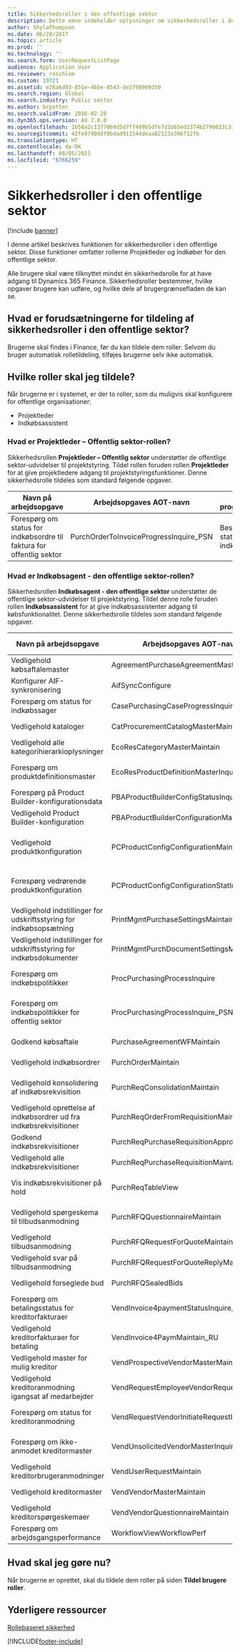 ```yaml
---
title: Sikkerhedsroller i den offentlige sektor
description: Dette emne indeholder oplysninger om sikkerhedsroller i den offentlige sektor, herunder projektleder- og indkøberroller.
author: ShylaThompson
ms.date: 06/20/2017
ms.topic: article
ms.prod: ''
ms.technology: ''
ms.search.form: UserRequestListPage
audience: Application User
ms.reviewer: roschlom
ms.custom: 19721
ms.assetid: e26a6d93-851e-46be-8543-de2798909350
ms.search.region: Global
ms.search.industry: Public sector
ms.author: brpotter
ms.search.validFrom: 2016-02-28
ms.dyn365.ops.version: AX 7.0.0
ms.openlocfilehash: 2b58a2c1377069d5d7ff499b5dfe7d1b65ed2374b2796032c31c7771d3fbfffb
ms.sourcegitcommit: 42fe9790ddf0bdad911544deaa82123a396712fb
ms.translationtype: HT
ms.contentlocale: da-DK
ms.lasthandoff: 08/05/2021
ms.locfileid: "6766259"
---
```

# <a name="security-roles-in-the-public-sector"></a>Sikkerhedsroller i den offentlige sektor

[!include [banner](../includes/banner.md)]

I denne artikel beskrives funktionen for sikkerhedsroller i den offentlige sektor. Disse funktioner omfatter rollerne Projektleder og Indkøber for den offentlige sektor.

Alle brugere skal være tilknyttet mindst én sikkerhedsrolle for at have adgang til Dynamics 365 Finance. Sikkerhedsroller bestemmer, hvilke opgaver brugere kan udføre, og hvilke dele af brugergrænsefladen de kan se.

## <a name="what-are-the-prerequisites-for-assigning-security-roles-in-the-public-sector"></a>Hvad er forudsætningerne for tildeling af sikkerhedsroller i den offentlige sektor?
Brugerne skal findes i Finance, før du kan tildele dem roller. Selvom du bruger automatisk rolletildeling, tilføjes brugerne selv ikke automatisk.

## <a name="which-roles-do-i-have-to-assign"></a>Hvilke roller skal jeg tildele?
Når brugerne er i systemet, er der to roller, som du muligvis skal konfigurere for offentlige organisationer:

-   Projektleder
-   Indkøbsassistent

### <a name="what-is-the-project-manager---public-sector-role"></a>Hvad er Projektleder – Offentlig sektor-rollen?

Sikkerhedsrollen **Projektleder – Offentlig sektor** understøtter de offentlige sektor-udvidelser til projektstyring. Tildel rollen foruden rollen **Projektleder** for at give projektledere adgang til projektstyringsfunktioner. Denne sikkerhedsrolle tildeles som standard følgende opgaver.

| Navn på arbejdsopgave                                                         | Arbejdsopgaves AOT-navn                           | Beskrivelse af programadgangsrettighed                                                                |
|-------------------------------------------------------------------|-----------------------------------------|---------------------------------------------------------------------------------|
| Forespørg om status for indkøbsordre til faktura for offentlig sektor | PurchOrderToInvoiceProgressInquire\_PSN | Besvar forespørgsler om status for processen indkøbsordre til faktura. |

### <a name="what-is-the-purchasing-agent---public-sector-role"></a>Hvad er Indkøbsagent - den offentlige sektor-rollen?

Sikkerhedsrollen **Indkøbsagent - den offentlige sektor** understøtter de offentlige sektor-udvidelser til projektstyring. Tildel denne rolle foruden rollen **Indkøbsassistent** for at give indkøbsassistenter adgang til købsfunktionalitet. Denne sikkerhedsrolle tildeles som standard følgende opgaver.

| Navn på arbejdsopgave                                                       | Arbejdsopgaves AOT-navn                            | Beskrivelse af programadgangsrettighed                                                                                        |
|-----------------------------------------------------------------|------------------------------------------|---------------------------------------------------------------------------------------------------------|
| Vedligehold købsaftalemaster                              | AgreementPurchaseAgreementMasterMaintain | Vedligehold oplysninger om købsaftaler.                                                            |
| Konfigurer AIF-synkronisering                                   | AifSyncConfigure                         | Angiv filtre på porte.                                                                               |
| Forespørg om status for indkøbssager                           | CasePurchasingCaseProgressInquire        | Besvar forespørgsler om status for indkøbssager.                                              |
| Vedligehold kataloger                                               | CatProcurementCatalogMasterMaintain      | Vedligehold alle typer kataloger.                                                                         |
| Vedligehold alle kategorihierarkioplysninger                         | EcoResCategoryMasterMaintain             | Vedligehold kategorier.                                                                                    |
| Forespørg om produktdefinitionsmaster                         | EcoResProductDefinitionMasterInquire     | Besvar forespørgsler om masterdata for produktdefinitioner.                                         |
| Forespørg på Product Builder-konfigurationsdata                 | PBAProductBuilderConfigStatusInquire     | Åbn og gennemse Product Builder-konfigurationer.                                                         |
| Vedligehold Product Builder-konfiguration                          | PBAProductBuilderConfigurationMaintain   | Rediger og opdater Product Builder-konfigurationer.                                                         |
| Vedligehold produktkonfiguration                                  | PCProductConfigConfigurationMaintain     | Vedligehold en begrænsningsbaseret konfiguration for produktkonfigurationsmodeller.                             |
| Forespørg vedrørende produktkonfiguration                              | PCProductConfigConfigurationStatInquir   | Besvar forespørgsler om konfigurationsmasterdata for begrænsningsbaserede produktkonfigurationsmodeller. |
| Vedligehold indstillinger for udskriftsstyring for indkøbsopsætning               | PrintMgmtPurchaseSettingsMaintain        | Vedligehold indstillinger for udskriftsstyring for indkøbsopsætninger.                                                 |
| Vedligehold indstillinger for udskriftsstyring for indkøbsdokumenter            | PrintMgmtPurchDocumentSettingsMaintain   | Vedligehold indstillinger for udskriftsstyring for indkøbsdokumenter.                                              |
| Forespørg om indkøbspolitikker                                | ProcPurchasingProcessInquire             | Besvar forespørgsler om politikker, der styrer indkøbsprocessen.                                 |
| Forespørg om indkøbspolitikker for offentlig sektor              | ProcPurchasingProcessInquire\_PSN        | Besvar forespørgsler om politikker for den offentlige sektor, der styrer indkøbsprocessen.                   |
| Godkend købsaftale                                      | PurchaseAgreementWFMaintain              | Gennemse og godkend købsaftaler i en arbejdsgang.                                                   |
| Vedligehold indkøbsordrer                                        | PurchOrderMaintain                       | Dokumentér og registrer indkøbsordrer.                                                                    |
| Vedligehold konsolidering af indkøbsrekvisition                     | PurchReqConsolidationMaintain            | Vedligehold konsolideringsprocessen for indkøbsrekvisitionen.                                                |
| Vedligehold oprettelse af indkøbsordrer ud fra indkøbsrekvisitioner | PurchReqOrderFromRequisitionMaintain     | Frigiv indkøbsordrer ud fra indkøbsrekvisitioner.                                                     |
| Godkend indkøbsrekvisitioner                                   | PurchReqPurchaseRequisitionApprove       | Bekræft og godkend indkøbsrekvisitioner.                                                            |
| Vedligehold alle indkøbsrekvisitioner                              | PurchReqPurchaseRequisitionMaintainAll   | Rediger og opdater indkøbsrekvisitioner.                                                                  |
| Vis indkøbsrekvisitioner på hold                              | PurchReqTableView                        | Åbn og gennemse indkøbsrekvisitioner, der er på hold.                                                 |
| Vedligehold spørgeskema til tilbudsanmodning                    | PurchRFQQuestionnaireMaintain            | Rediger og opdater spørgeskemaer til tilbudsanmodning.                                             |
| Vedligehold tilbudsanmodning                                  | PurchRFQRequestForQuoteMaintain          | Rediger og opdater tilbudsanmodninger.                                                                                   |
| Vedligehold svar på tilbudsanmodning                          | PurchRFQRequestForQuoteReplyMaintain     | Rediger og opdater svar på tilbudsanmodninger.                                                                            |
| Vedligehold forseglede bud                                            | PurchRFQSealedBids                       | Rediger og opdater forseglet bud.                                                                            |
| Forespørg om betalingsstatus for kreditorfakturaer                | VendInvoice4paymentStatusInquire\_RU     | Besvar forespørgsler om betalingsstatus for kreditorfakturaer.                                      |
| Vedligehold kreditorfakturaer for betaling                            | VendInvoice4PaymMaintain\_RU             | Rediger og opdater kreditorfakturaer for betaling.                                                            |
| Vedligehold master for mulig kreditor                              | VendProspectiveVendorMasterMaintain      | Rediger og opdater master for mulig kreditor.                                                          |
| Vedligehold kreditoranmodning igangsat af medarbejder                     | VendRequestEmployeeVendorRequestMaintain | Dokumentér og registrer kreditoranmodning igangsat af medarbejder.                                                 |
| Forespørg om status for kreditoranmodning                    | VendRequestVendorInitiateRequestInquire  | Besvar forespørgsler om status for anmodninger igangsat af kreditor.                                     |
| Forespørg om ikke-anmodet kreditormaster                          | VendUnsolicitedVendorMasterInquire       | Besvar forespørgsler om masterdata for ikke-anmodet kreditor.                                              |
| Vedligehold kreditorbrugeranmodninger                                   | VendUserRequestMaintain                  | Vedligehold og send kreditorbrugers anmodninger.                                                               |
| Vedligehold kreditormaster                                          | VendVendorMasterMaintain                 | Rediger og opdater master for kreditor.                                                                      |
| Vedligehold kreditorspørgeskemaer                                  | VendVendorQuestionnaireMaintain          | Opret og opdater oplysninger om kreditorspørgeskemaer.                                                     |
| Forespørg om arbejdsgangsperformance                               | WorkflowViewWorkflowPerf                 | Få vist rapporter om arbejdsgangsperformance.                                                        |

## <a name="what-do-i-do-next"></a>Hvad skal jeg gøre nu?
Når brugerne er oprettet, skal du tildele dem roller på siden **Tildel brugere roller**.

## <a name="additional-resources"></a>Yderligere ressourcer

[Rollebaseret sikkerhed](../../fin-ops-core/dev-itpro/sysadmin/role-based-security.md)





[!INCLUDE[footer-include](../../includes/footer-banner.md)]